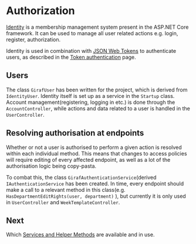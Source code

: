 # Authorization

[Identity](https://docs.microsoft.com/en-us/aspnet/core/security/authentication/identity?view=aspnetcore-2.1&tabs=visual-studio) is a membership management system present in the ASP.NET Core framework. It can be used to manage all user related actions e.g. login, register, authorization.

Identity is used in combination with [JSON Web Tokens](https://jwt.io/) to authenticate users, as described in the [Token authentication](./TokenAuthentication.md) page.

## Users

The class ```GirafUser``` has been written for the project, which is derived from ```IdentityUser```. Identity itself is set up as a service in the ```Startup``` class.
Account management(registering, logging in etc.) is done through the ```AccountController```, while actions and data related to a user is handled in the ```UserController```.

## Resolving authorisation at endpoints

Whether or not a user is authorised to perform a given action is resolved within each individual method. This means that changes to access policies will require editing of every affected endpoint, as well as a lot of the authorisation logic being copy-pasta.

To combat this, the class ```GirafAuthenticationService```(derived ```IAuthenticationService``` has been created. In time, every endpoint should make a call to a relevant method in this class(e.g. ```HasDepartmentEditRights(user, department)``` ), but currently it is only used in ```UserController``` and ```WeekTemplateController```.

## Next

Which [Services and Helper Methods](./GirafService.md) are available and in use.